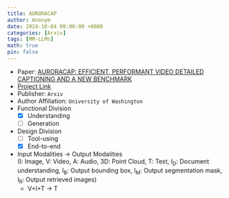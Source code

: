 ```yaml
---
title: AURORACAP
author: Anonym
date: 2024-10-04 00:00:00 +0800
categories: [Arxiv]
tags: [MM-LLMs]
math: true
pin: false
---
```


- Paper: [AURORACAP: EFFICIENT, PERFORMANT VIDEO DETAILED CAPTIONING AND A NEW BENCHMARK](https://arxiv.org/pdf/2410.03051)
- [Project Link](https://rese1f.github.io/aurora-web/)
- Publisher: `Arxiv`
- Author Affiliation: `University of Washington`
- Functional Division
  + [x] Understanding
  + [ ] Generation
- Design Division
  + [ ] Tool-using
  + [x] End-to-end
- Input Modalities $\rightarrow$ Output Modalities <br />(I: Image, V: Video, A: Audio, 3D: Point Cloud, T: Text, I<sub>D</sub>: Document understanding, I<sub>B</sub>: Output bounding box, I<sub>M</sub>: Output segmentation mask, I<sub>R</sub>: Output retrieved images)
  + V+I+T $\rightarrow$ T
